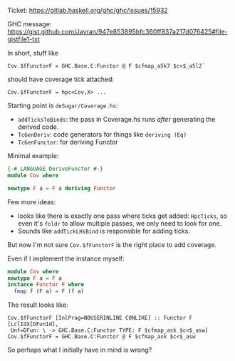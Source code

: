 Ticket: https://gitlab.haskell.org/ghc/ghc/issues/15932

GHC message: https://gist.github.com/Javran/947e853895bfc360ff837a217d076425#file-gistfile1-txt

In short, stuff like

```
Cov.$fFunctorF = GHC.Base.C:Functor @ F $cfmap_a5k7 $c<$_a5l2`
```

should have coverage tick attached:

```
Cov.$fFunctorF = hpc<Cov,X> ...
```

Starting point is `deSugar/Coverage.hs`:

- `addTicksToBinds`:  the pass in Coverage.hs runs *after* generating the derived code.
- `TcGenDeriv`: code generators for things like `deriving (Eq)`
- `TcGenFunctor`: for deriving Functor

Minimal example:

```haskell
{-# LANGUAGE DeriveFunctor #-}
module Cov where

newtype F a = F a deriving Functor
```

Few more ideas:

- looks like there is exactly one pass where ticks get added: `HpcTicks`,
  so even it's `foldr` to allow multiple passes, we only need to look for one.
- Sounds like `addTickLHsBind` is responsible for adding ticks.

But now I'm not sure `Cov.$fFunctorF` is the right place to add coverage.

Even if I implement the instance myself:

```haskell
module Cov where
newtype F a = F a
instance Functor F where
  fmap f (F a) = F (f a)
```

The result looks like:

```
Cov.$fFunctorF [InlPrag=NOUSERINLINE CONLIKE] :: Functor F
[LclIdX[DFunId],
 Unf=DFun: \ -> GHC.Base.C:Functor TYPE: F $cfmap_ask $c<$_asw]
Cov.$fFunctorF = GHC.Base.C:Functor @ F $cfmap_ask $c<$_asw
```

So perhaps what I initially have in mind is wrong?
